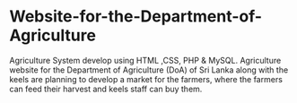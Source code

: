 # Website-for-the-Department-of-Agriculture
Agriculture System develop using HTML ,CSS, PHP & MySQL. Agriculture website for the Department of Agriculture (DoA) of Sri Lanka along with the keels are planning to develop a market for the farmers, where the farmers can feed their harvest and keels staff can buy them.
